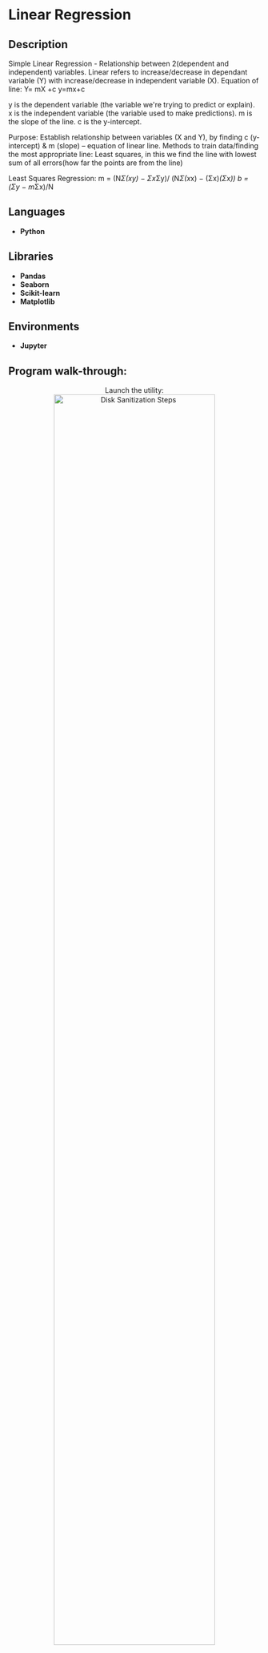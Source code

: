 <h1>Linear Regression</h1>

<h2>Description</h2>
Simple Linear Regression - Relationship between 2(dependent and independent) variables.
Linear refers to increase/decrease in dependant variable (Y) with increase/decrease in independent variable (X).
Equation of line: Y= mX +c
y=mx+c

y is the dependent variable (the variable we're trying to predict or explain).
x is the independent variable (the variable used to make predictions).
m is the slope of the line.
c is the y-intercept.

Purpose: Establish relationship between variables (X and Y), by finding c (y-intercept) & m (slope) – equation of linear line.
Methods to train data/finding the most appropriate line: Least squares, in this we find the line with lowest sum of all errors(how far the points are from the line)

Least Squares Regression:
m =  (N*Σ(xy) − Σx*Σy)/ (N*Σ(x*x) − (Σx)*(Σx))
b =  (Σy − m*Σx)/N
<br />


<h2>Languages</h2>

- <b>Python</b>

<h2>Libraries</h2>

- <b>Pandas</b>
- <b>Seaborn</b>
- <b>Scikit-learn</b>
- <b>Matplotlib</b>

<h2>Environments</h2>

- <b>Jupyter</b>

<h2>Program walk-through:</h2>

<p align="center">
Launch the utility: <br/>
<img src="https://i.imgur.com/62TgaWL.png" height="80%" width="80%" alt="Disk Sanitization Steps"/>
<br />

<!--
 ```diff
- text in red
+ text in green
! text in orange
# text in gray
@@ text in purple (and bold)@@
```
--!>
